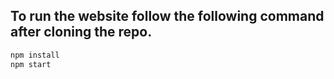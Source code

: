 ## To run the website follow the following command after cloning the repo. 

```sh
npm install
npm start
```

